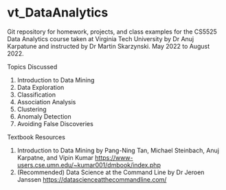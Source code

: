 # vt_DataAnalytics
Git repository for homework, projects, and class examples for the CS5525 Data Analytics course taken at Virginia Tech University by Dr Anuj Karpatune and instructed by Dr Martin Skarzynski. May 2022 to August 2022.


Topics Discussed
1) Introduction to Data Mining
2) Data Exploration
3) Classification 
4) Association Analysis
5) Clustering 
6) Anomaly Detection
7) Avoiding False Discoveries


Textbook Resources
1) Introduction to Data Mining by Pang-Ning Tan, Michael Steinbach, Anuj Karpatne, and Vipin Kumar
    https://www-users.cse.umn.edu/~kumar001/dmbook/index.php
2) (Recommended) Data Science at the Command Line by Dr Jeroen Janssen
    https://datascienceatthecommandline.com/
